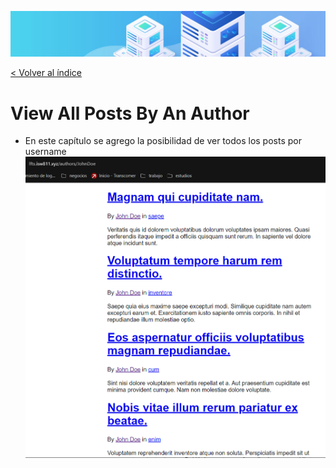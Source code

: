 ![Virtualización](/docs/images/header.png)

[< Volver al índice](/docs/ReadMe.md)

# View All Posts By An Author

- En este capítulo se agrego la posibilidad de ver todos los posts por username
![Virtualización](/docs/images/cap29.png)